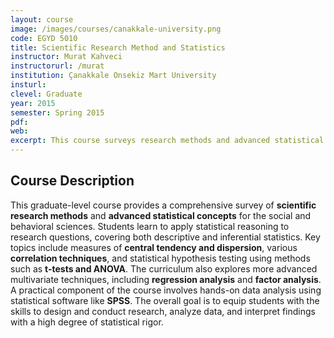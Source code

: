 ```yaml
---
layout: course
image: /images/courses/canakkale-university.png
code: EGYD 5010
title: Scientific Research Method and Statistics
instructor: Murat Kahveci
instructorurl: /murat
institution: Çanakkale Onsekiz Mart University
insturl:
clevel: Graduate
year: 2015
semester: Spring 2015
pdf:
web:
excerpt: This course surveys research methods and advanced statistical concepts for the social and behavioral sciences, including hypothesis testing and multivariate analysis.
---
```


## Course Description
This graduate-level course provides a comprehensive survey of **scientific research methods** and **advanced statistical concepts** for the social and behavioral sciences. Students learn to apply statistical reasoning to research questions, covering both descriptive and inferential statistics. Key topics include measures of **central tendency and dispersion**, various **correlation techniques**, and statistical hypothesis testing using methods such as **t-tests and ANOVA**. The curriculum also explores more advanced multivariate techniques, including **regression analysis** and **factor analysis**. A practical component of the course involves hands-on data analysis using statistical software like **SPSS**. The overall goal is to equip students with the skills to design and conduct research, analyze data, and interpret findings with a high degree of statistical rigor.
